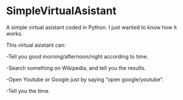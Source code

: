 # SimpleVirtualAsistant
A simple virtual asistant coded in Python. I just wanted to know how it works.

This virtual asistant can:

-Tell you good morning/afternoon/night according to time.

-Search something on Wikipedia, and tell you the results.

-Open Youtube or Google just by saying "open google/youtube".

-Tell you the time.
